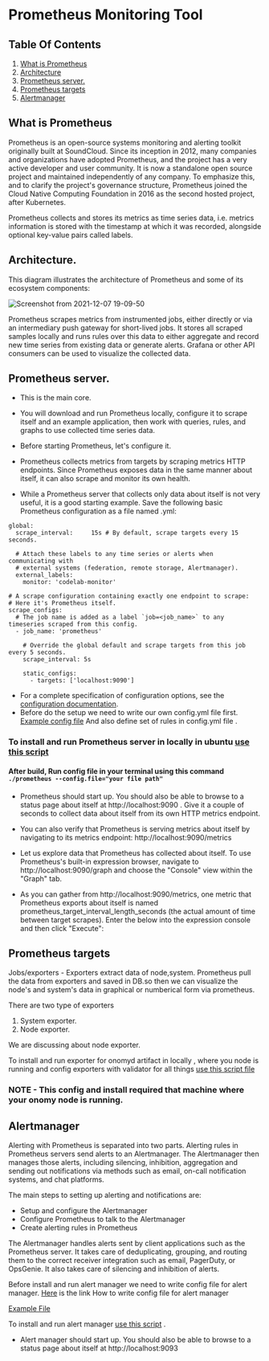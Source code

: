 # Prometheus Monitoring Tool


## Table Of Contents
1. [What is Prometheus](#desc11)
2. [Architecture](#desc)
3. [Prometheus server.](#desc1)
4. [Prometheus targets](#desc2)
5. [Alertmanager](#desc3)

<a name="desc11"></a>
## What is Prometheus
Prometheus is an open-source systems monitoring and alerting toolkit originally built at SoundCloud. Since its inception in 2012, many companies and organizations have adopted Prometheus, and the project has a very active developer and user community. It is now a standalone open source project and maintained independently of any company. To emphasize this, and to clarify the project's governance structure, Prometheus joined the Cloud Native Computing Foundation in 2016 as the second hosted project, after Kubernetes.

Prometheus collects and stores its metrics as time series data, i.e. metrics information is stored with the timestamp at which it was recorded, alongside optional key-value pairs called labels.


<a name="desc"></a>
## Architecture.
This diagram illustrates the architecture of Prometheus and some of its ecosystem components:


![Screenshot from 2021-12-07 19-09-50](https://user-images.githubusercontent.com/90913214/145039662-16cb32ea-1ce5-4a74-8b18-585775d89290.png)


Prometheus scrapes metrics from instrumented jobs, either directly or via an intermediary push gateway for short-lived jobs. It stores all scraped samples locally and runs rules over this data to either aggregate and record new time series from existing data or generate alerts. Grafana or other API consumers can be used to visualize the collected data.
<a name="desc1"></a>
## Prometheus server.

* This is the main core.

* You will download and run Prometheus locally, configure it to scrape itself and an example application, then work with queries, rules, and graphs to use collected time series data.
* Before starting Prometheus, let's configure it.
* Prometheus collects metrics from targets by scraping metrics HTTP endpoints. Since Prometheus exposes data in the same manner about itself, it can also scrape and monitor its own health.
* While a Prometheus server that collects only data about itself is not very useful, it is a good starting example. Save the following basic Prometheus configuration as a file named <NAME>.yml:
```
global:
  scrape_interval:     15s # By default, scrape targets every 15 seconds.

  # Attach these labels to any time series or alerts when communicating with
  # external systems (federation, remote storage, Alertmanager).
  external_labels:
    monitor: 'codelab-monitor'

# A scrape configuration containing exactly one endpoint to scrape:
# Here it's Prometheus itself.
scrape_configs:
  # The job name is added as a label `job=<job_name>` to any timeseries scraped from this config.
  - job_name: 'prometheus'

    # Override the global default and scrape targets from this job every 5 seconds.
    scrape_interval: 5s

    static_configs:
      - targets: ['localhost:9090']
  ```
 * For a complete specification of configuration options, see the [configuration documentation](https://prometheus.io/docs/prometheus/latest/configuration/configuration/).
* Before do the setup we need to write our own config.yml file first.
[Example config file](https://github.com/sunnyk56/prometheus/blob/main/deploy/config/config.yml)
And also define set of rules in config.yml file .

### To install and run Prometheus server in locally in ubuntu [use this script](https://github.com/sunnyk56/prometheus/blob/main/deploy/ubuntu/init.sh)
#### After build, Run config file in your terminal using this command ``` ./prometheus --config.file="your file path" ```
 
 * Prometheus should start up. You should also be able to browse to a status page about itself at http://localhost:9090 . Give it a couple of seconds to collect data about itself from its own HTTP metrics endpoint.
 * You can also verify that Prometheus is serving metrics about itself by navigating to its metrics endpoint: http://localhost:9090/metrics

* Let us explore data that Prometheus has collected about itself. To use Prometheus's built-in expression browser, navigate to http://localhost:9090/graph and choose the "Console" view within the "Graph" tab.
* As you can gather from http://localhost:9090/metrics, one metric that Prometheus exports about itself is named prometheus_target_interval_length_seconds (the actual amount of time between target scrapes). Enter the below into the expression console and then click "Execute":
 

<a name="desc2"></a>
## Prometheus targets
Jobs/exporters - Exporters extract data of node,system. Prometheus pull the data from exporters and saved in DB.so then we can visualize the node's and system's data in graphical or numberical form via prometheus.
  
There are two type of exporters 
  1. System exporter.
  2. Node exporter.

We are discussing about node exporter.

To install and run exporter for onomyd artifact in locally , where you node is running and config exporters with validator for all things [use this script file](https://github.com/sunnyk56/Cosmos-IE/blob/master/deploy/init.sh)

### NOTE - This config and install required that machine where your onomy node is running.



<a name="desc3"></a>
## Alertmanager
 
Alerting with Prometheus is separated into two parts. Alerting rules in Prometheus servers send alerts to an Alertmanager. The Alertmanager then manages those alerts, including silencing, inhibition, aggregation and sending out notifications via methods such as email, on-call notification systems, and chat platforms.
 


The main steps to setting up alerting and notifications are:

* Setup and configure the Alertmanager
* Configure Prometheus to talk to the Alertmanager
* Create alerting rules in Prometheus


The Alertmanager handles alerts sent by client applications such as the Prometheus server. It takes care of deduplicating, grouping, and routing them to the correct receiver integration such as email, PagerDuty, or OpsGenie. It also takes care of silencing and inhibition of alerts.

 Before install and run alert manager we need to write config file for alert manager.
[Here](https://prometheus.io/docs/alerting/latest/configuration/) is the link How to write config file for alert manager 

[Example File](https://github.com/puneetsingh166/alertmanager/blob/main/deploy/alertmanager.yml)

To install and run alert manager [use this script](https://github.com/puneetsingh166/alertmanager/blob/main/deploy/init.sh) .
* Alert manager should start up. You should also be able to browse to a status page about itself at http://localhost:9093 


